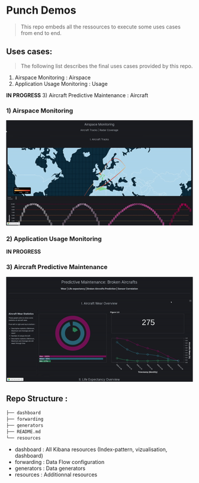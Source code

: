 # Punch Demos

> This repo embeds all the ressources to execute some uses cases from end to end.

## Uses cases:
> The following list describes the final uses cases provided by this repo.

1) Airspace Monitoring : Airspace
2) Application Usage Monitoring : Usage

**IN PROGRESS**
3) Aircraft Predictive Maintenance : Aircraft


### 1) Airspace Monitoring
![alt text](resources/airspace.gif)
### 2) Application Usage Monitoring
**IN PROGRESS**

### 3) Aircraft Predictive Maintenance
![alt text](resources/aircraft_maintenance_predictive.gif)

## Repo Structure :
```sh
├── dashboard
├── forwarding
├── generators
├── README.md
└── resources
```
- dashboard : All Kibana resources (Index-pattern, vizualisation, dashboard)
- forwarding : Data Flow configuration
- generators : Data generators
- resources : Additionnal resources
